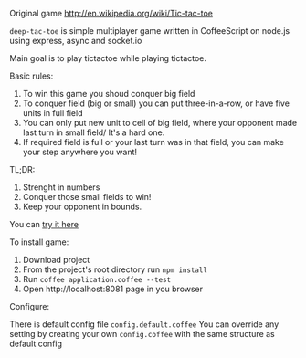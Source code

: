 Original game http://en.wikipedia.org/wiki/Tic-tac-toe

`deep-tac-toe` is simple multiplayer game written in CoffeeScript on node.js
using express, async and socket.io

Main goal is to play tictactoe while playing tictactoe.

Basic rules:

1. To win this game you shoud conquer big field
2. To conquer field (big or small) you can put three-in-a-row, or have
   five units in full field
3. You can only put new unit to cell of big field, where your opponent made
   last turn in small field/ It's a hard one.
4. If required field is full or your last turn was in that field, 
   you can make your step anywhere you want!

TL;DR:

1. Strenght in numbers
2. Conquer those small fields to win!
3. Keep your opponent in bounds.

You can [try it here](http://deep-tac-toe.jit.su/)

To install game:

1. Download project
2. From the project's root directory run `npm install`
3. Run `coffee application.coffee --test`
4. Open http://localhost:8081 page in you browser

Configure:

There is default config file `config.default.coffee`
You can override any setting by creating your own `config.coffee` with
the same structure as default config
